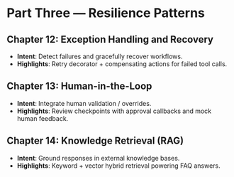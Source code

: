 # Part Three — Resilience Patterns

## Chapter 12: Exception Handling and Recovery
- **Intent**: Detect failures and gracefully recover workflows.
- **Highlights**: Retry decorator + compensating actions for failed tool calls.

## Chapter 13: Human-in-the-Loop
- **Intent**: Integrate human validation / overrides.
- **Highlights**: Review checkpoints with approval callbacks and mock human feedback.

## Chapter 14: Knowledge Retrieval (RAG)
- **Intent**: Ground responses in external knowledge bases.
- **Highlights**: Keyword + vector hybrid retrieval powering FAQ answers.

